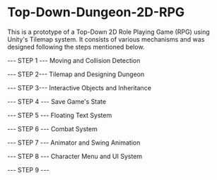 # Top-Down-Dungeon-2D-RPG

This is a prototype of a Top-Down 2D Role Playing Game (RPG) using Unity's Tilemap system. It consists of various mechanisms and was designed following the steps mentioned below.

--- STEP 1 ---
Moving and Collision Detection

--- STEP 2---
Tilemap and Designing Dungeon

--- STEP 3---
Interactive Objects and Inheritance

--- STEP 4 ---
Save Game's State

--- STEP 5 ---
Floating Text System

--- STEP 6 ---
Combat System

--- STEP 7 ---
Animator and Swing Animation

--- STEP 8 ---
Character Menu and UI System

--- STEP 9 ---
